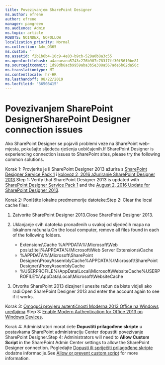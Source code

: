 ```yaml
---
title: Povezivanjem SharePoint Designer
ms.author: efrene
author: efrene
manager: pamgreen
ms.audience: Admin
ms.topic: article
ROBOTS: NOINDEX, NOFOLLOW
localization_priority: Normal
ms.collection: Adm_O365
ms.custom: ''
ms.assetid: f2b1b6b4-10c9-4e83-b9cb-529a0b8a3c55
ms.openlocfilehash: a4aeaeaea5743c276b907c78317ff30f5610be81
ms.sourcegitcommit: 1d98db8acb9959aba3b5e308a567ade6b62da56c
ms.translationtype: MT
ms.contentlocale: hr-HR
ms.lasthandoff: 08/22/2019
ms.locfileid: "36508415"
---
```

# <a name="sharepoint-designer-connection-issues"></a><span data-ttu-id="b9e87-102">Povezivanjem SharePoint Designer</span><span class="sxs-lookup"><span data-stu-id="b9e87-102">SharePoint Designer connection issues</span></span> 

<span data-ttu-id="b9e87-103">Ako SharePoint Designer se pojavili problemi veze na SharePoint web-mjesta, pokušajte sljedeća rješenja uobičajenih.</span><span class="sxs-lookup"><span data-stu-id="b9e87-103">If SharePoint Designer is experiencing connection issues to SharePoint sites, please try the following common solutions.</span></span>

<span data-ttu-id="b9e87-104">Korak 1: Provjerite je li SharePoint Designer 2013 ažurira s [SharePoint Designer Service Pack 1](https://support.microsoft.com/help/2817441/description-of-microsoft-sharepoint-designer-2013-service-pack-1-sp1) i [kolovoz 2, 2016 ažuriranje SharePoint Designer 2013](https://support.microsoft.com/help/3114721/august-2-2016-update-for-sharepoint-designer-2013-kb3114721).</span><span class="sxs-lookup"><span data-stu-id="b9e87-104">Step 1: Verify that SharePoint Designer 2013 is updated with [SharePoint Designer Service Pack 1](https://support.microsoft.com/help/2817441/description-of-microsoft-sharepoint-designer-2013-service-pack-1-sp1) and the [August 2, 2016 Update for SharePoint Designer 2013](https://support.microsoft.com/help/3114721/august-2-2016-update-for-sharepoint-designer-2013-kb3114721).</span></span>



<span data-ttu-id="b9e87-105">Korak 2: Poništite lokalne predmemorije datoteke:</span><span class="sxs-lookup"><span data-stu-id="b9e87-105">Step 2: Clear the local cache files:</span></span>

1. <span data-ttu-id="b9e87-106">Zatvorite SharePoint Designer 2013.</span><span class="sxs-lookup"><span data-stu-id="b9e87-106">Close SharePoint Designer 2013.</span></span>

2. <span data-ttu-id="b9e87-107">Uklanjanje svih datoteka pronađenih u svakoj od sljedećih mapa na lokalnom računalu.</span><span class="sxs-lookup"><span data-stu-id="b9e87-107">On the local computer, remove all files found in each of the following folders.</span></span>

    - <span data-ttu-id="b9e87-108">Extensions\Cache %APPDATA%\Microsoft\Web poslužitelj</span><span class="sxs-lookup"><span data-stu-id="b9e87-108">%APPDATA%\Microsoft\Web Server Extensions\Cache</span></span>
    - <span data-ttu-id="b9e87-109">%APPDATA%\Microsoft\SharePoint Designer\ProxyAssemblyCache</span><span class="sxs-lookup"><span data-stu-id="b9e87-109">%APPDATA%\Microsoft\SharePoint Designer\ProxyAssemblyCache</span></span>
    - <span data-ttu-id="b9e87-110">%USERPROFILE%\AppData\Local\Microsoft\WebsiteCache</span><span class="sxs-lookup"><span data-stu-id="b9e87-110">%USERPROFILE%\AppData\Local\Microsoft\WebsiteCache</span></span>

3. <span data-ttu-id="b9e87-111">Otvorite SharePoint 2013 dizajner i unesite račun da biste vidjeli ako radi.</span><span class="sxs-lookup"><span data-stu-id="b9e87-111">Open SharePoint Designer 2013 and enter the account again to see if it works.</span></span>

<span data-ttu-id="b9e87-112">Korak 3: [Omogući provjeru autentičnosti Moderna 2013 Office na Windows uređajima](https://docs.microsoft.com/office365/admin/security-and-compliance/enable-modern-authentication?redirectSourcePath=/article/Enable-Modern-Authentication-for-Office-2013-on-Windows-devices-7dc1c01a-090f-4971-9677-f1b192d6c910&view=o365-worldwide).</span><span class="sxs-lookup"><span data-stu-id="b9e87-112">Step 3: [Enable Modern Authentication for Office 2013 on Windows Devices](https://docs.microsoft.com/office365/admin/security-and-compliance/enable-modern-authentication?redirectSourcePath=/article/Enable-Modern-Authentication-for-Office-2013-on-Windows-devices-7dc1c01a-090f-4971-9677-f1b192d6c910&view=o365-worldwide).</span></span>

<span data-ttu-id="b9e87-113">Korak 4: Administratori morat ćete **Dopustiti prilagođene skripte** u postavkama SharePoint administraciju Center dopustiti povezivanje SharePoint Designer.</span><span class="sxs-lookup"><span data-stu-id="b9e87-113">Step 4: Administrators will need to **Allow Custom Script** in the SharePoint Admin Center settings to allow the SharePoint Designer connection.</span></span> <span data-ttu-id="b9e87-114">Pogledajte [Dopusti ili spriječiti prilagođene skripte](https://docs.microsoft.com/sharepoint/allow-or-prevent-custom-script) dodatne informacije.</span><span class="sxs-lookup"><span data-stu-id="b9e87-114">See [Allow or prevent custom script](https://docs.microsoft.com/sharepoint/allow-or-prevent-custom-script) for more information.</span></span>


